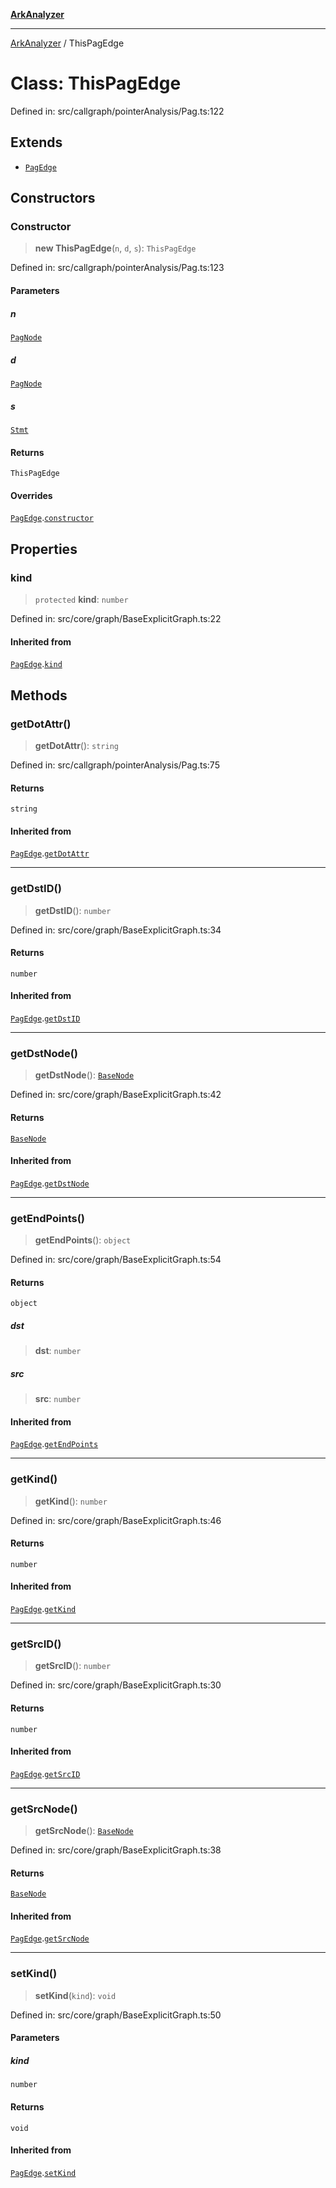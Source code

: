 [**ArkAnalyzer**](../README.md)

***

[ArkAnalyzer](../globals.md) / ThisPagEdge

# Class: ThisPagEdge

Defined in: src/callgraph/pointerAnalysis/Pag.ts:122

## Extends

- [`PagEdge`](PagEdge.md)

## Constructors

### Constructor

> **new ThisPagEdge**(`n`, `d`, `s`): `ThisPagEdge`

Defined in: src/callgraph/pointerAnalysis/Pag.ts:123

#### Parameters

##### n

[`PagNode`](PagNode.md)

##### d

[`PagNode`](PagNode.md)

##### s

[`Stmt`](Stmt.md)

#### Returns

`ThisPagEdge`

#### Overrides

[`PagEdge`](PagEdge.md).[`constructor`](PagEdge.md#constructor)

## Properties

### kind

> `protected` **kind**: `number`

Defined in: src/core/graph/BaseExplicitGraph.ts:22

#### Inherited from

[`PagEdge`](PagEdge.md).[`kind`](PagEdge.md#kind)

## Methods

### getDotAttr()

> **getDotAttr**(): `string`

Defined in: src/callgraph/pointerAnalysis/Pag.ts:75

#### Returns

`string`

#### Inherited from

[`PagEdge`](PagEdge.md).[`getDotAttr`](PagEdge.md#getdotattr)

***

### getDstID()

> **getDstID**(): `number`

Defined in: src/core/graph/BaseExplicitGraph.ts:34

#### Returns

`number`

#### Inherited from

[`PagEdge`](PagEdge.md).[`getDstID`](PagEdge.md#getdstid)

***

### getDstNode()

> **getDstNode**(): [`BaseNode`](BaseNode.md)

Defined in: src/core/graph/BaseExplicitGraph.ts:42

#### Returns

[`BaseNode`](BaseNode.md)

#### Inherited from

[`PagEdge`](PagEdge.md).[`getDstNode`](PagEdge.md#getdstnode)

***

### getEndPoints()

> **getEndPoints**(): `object`

Defined in: src/core/graph/BaseExplicitGraph.ts:54

#### Returns

`object`

##### dst

> **dst**: `number`

##### src

> **src**: `number`

#### Inherited from

[`PagEdge`](PagEdge.md).[`getEndPoints`](PagEdge.md#getendpoints)

***

### getKind()

> **getKind**(): `number`

Defined in: src/core/graph/BaseExplicitGraph.ts:46

#### Returns

`number`

#### Inherited from

[`PagEdge`](PagEdge.md).[`getKind`](PagEdge.md#getkind)

***

### getSrcID()

> **getSrcID**(): `number`

Defined in: src/core/graph/BaseExplicitGraph.ts:30

#### Returns

`number`

#### Inherited from

[`PagEdge`](PagEdge.md).[`getSrcID`](PagEdge.md#getsrcid)

***

### getSrcNode()

> **getSrcNode**(): [`BaseNode`](BaseNode.md)

Defined in: src/core/graph/BaseExplicitGraph.ts:38

#### Returns

[`BaseNode`](BaseNode.md)

#### Inherited from

[`PagEdge`](PagEdge.md).[`getSrcNode`](PagEdge.md#getsrcnode)

***

### setKind()

> **setKind**(`kind`): `void`

Defined in: src/core/graph/BaseExplicitGraph.ts:50

#### Parameters

##### kind

`number`

#### Returns

`void`

#### Inherited from

[`PagEdge`](PagEdge.md).[`setKind`](PagEdge.md#setkind)
